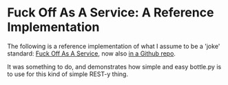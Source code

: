 Fuck Off As A Service: A Reference Implementation
=

The following is a reference implementation of what I assume to be a 'joke' standard: [Fuck Off As A Service](http://foaas.herokuapp.com/), now also [in a Github repo](https://github.com/xenph/foaas).

It was something to do, and demonstrates how simple and easy bottle.py is to use for this kind of simple REST-y thing.
